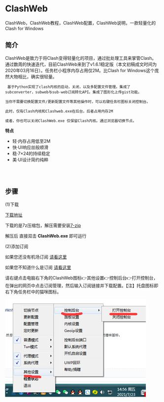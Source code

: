 # ClashWeb        
ClashWeb，ClashWeb教程，ClashWeb配置，ClashWeb说明，一款轻量化的Clash for Windows



简介
---

ClashWeb是致力于将Clash变得轻量化的项目，通过批处理工具来掌管Clash。通过数周的快速迭代，目前ClashWeb来到了v1.6.1稳定版（本文初稿成文时间为2020年03月16日）。任务栏小程序内存占用仅2M。比Clash for Windows这个庞然大物相比，确实很轻量。  


` 基于Python实现了clash内核的启动，关闭，以及多配置文件管理。集成了subconverter，subweb与sub-web订阅转化API。集成了图形化上传gist功能。`

`当你不需要切换配置文件/更新配置文件等其他操作时，可以右键任务栏图标关闭控制台。`

`此时，仅有Clash内核和Clashweb.exe在后台。后者占用内存2M`

`或者，你也可以关闭ClashWeb.exe 仅保留Clash内核。通过浏览器切换节点。`  



**特点**  

- 轻·内存占用低至2M  
- 快·UI响应丝般顺滑  
- 稳·7×24的持续稳定  
- 美·UI设计简约纯粹  


<br/>
<br/>



步骤
---


(1)下载

[下载地址](https://github.com/lzdnico/ClashWeb/releases)    

下载的是7z压缩包，解压需要安装[7-zip](https://www.7-zip.org/)  

解压后 直接双击 **ClashWeb.exe** 即可运行




(2)添加订阅  

如果您还没有机场订阅 [请看这里](https://github.com/githubvpn007/v2rayNvpn#%E8%8A%82%E7%82%B9%E5%88%86%E4%BA%AB)  

如果您不知道什么是订阅 [请看这里](https://github.com/githubvpn007/v2rayNvpn)  


请右键点击电脑右下角的ClashWeb图标👉其他设置👉控制后台👉打开控制台，在弹出的网页中点击订阅管理，然后输入订阅链接并下载配置。【注】托盘图标即右下角任务栏中的猫咪图标。  

![](https://github.com/githubvpn007/ClashWeb/blob/main/images/1.png)














